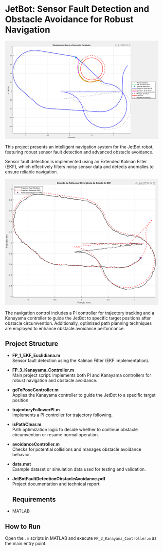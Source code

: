 # JetBot: Sensor Fault Detection and Obstacle Avoidance for Robust Navigation

![JetBot Project Image](images/jetbot_project.png)

This project presents an intelligent navigation system for the JetBot robot, featuring robust sensor fault detection and advanced obstacle avoidance.

Sensor fault detection is implemented using an Extended Kalman Filter (EKF), which effectively filters noisy sensor data and detects anomalies to ensure reliable navigation.

![Kalman Filter Diagram](images/kalman_filter.png)

The navigation control includes a PI controller for trajectory tracking and a Kanayama controller to guide the JetBot to specific target positions after obstacle circumvention. Additionally, optimized path planning techniques are employed to enhance obstacle avoidance performance.

## Project Structure

- **FP_1_EKF_Euclidiana.m**  
  Sensor fault detection using the Kalman Filter (EKF implementation).

- **FP_3_Kanayama_Controller.m**  
  Main project script: implements both PI and Kanayama controllers for robust navigation and obstacle avoidance.

- **goToPoseController.m**  
  Applies the Kanayama controller to guide the JetBot to a specific target position.

- **trajectoryFollowerPI.m**  
  Implements a PI controller for trajectory following.

- **isPathClear.m**  
  Path optimization logic to decide whether to continue obstacle circumvention or resume normal operation.

- **avoidanceController.m**  
  Checks for potential collisions and manages obstacle avoidance behavior.

- **data.mat**  
  Example dataset or simulation data used for testing and validation.

- **JetBotFaultDetectionObstacleAvoidance.pdf**  
  Project documentation and technical report.


  ## Requirements
- MATLAB 

## How to Run
Open the `.m` scripts in MATLAB and execute `FP_3_Kanayama_Controller.m` as the main entry point.
